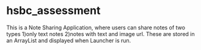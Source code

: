 # hsbc_assessment
This is a Note Sharing Application, where users can share notes of two types 1)only text notes 2)notes with text and image url. 
These are stored in an ArrayList and displayed when Launcher is run.
